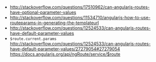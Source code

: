  - http://stackoverflow.com/questions/17510962/can-angularjs-routes-have-optional-parameter-values
 - http://stackoverflow.com/questions/11534710/angularjs-how-to-use-routeparams-in-generating-the-templateurl
 - http://stackoverflow.com/questions/12524533/can-angularjs-routes-have-default-parameter-values
 - `$route.current.params` http://stackoverflow.com/questions/12524533/can-angularjs-routes-have-default-parameter-values/27279054#27279054 https://docs.angularjs.org/api/ngRoute/service/$route
